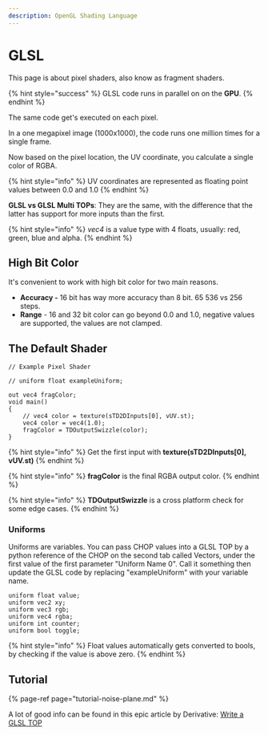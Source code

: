 ```yaml
---
description: OpenGL Shading Language
---
```


# GLSL

This page is about pixel shaders, also know as fragment shaders.

{% hint style="success" %}
GLSL code runs in parallel on on the **GPU**.
{% endhint %}

The same code get's executed on each pixel.

In a one megapixel image \(1000x1000\), the code runs one million times for a single frame.

Now based on the pixel location, the UV coordinate, you calculate a single color of RGBA.

{% hint style="info" %}
UV coordinates are represented as floating point values between 0.0 and 1.0
{% endhint %}

**GLSL vs GLSL Multi TOPs**: They are the same, with the difference that the latter has support for more inputs than the first.

{% hint style="info" %}
_vec4_ is a value type with 4 floats, usually: red, green, blue and alpha.
{% endhint %}

## High Bit Color

It's convenient to work with high bit color for two main reasons.

* **Accuracy -** 16 bit has way more accuracy than 8 bit. 65 536 vs 256 steps.
* **Range** - 16 and 32 bit color can go beyond 0.0 and 1.0, negative values are supported, the values are not clamped.

## The Default Shader

```text
// Example Pixel Shader

// uniform float exampleUniform;

out vec4 fragColor;
void main()
{
	// vec4 color = texture(sTD2DInputs[0], vUV.st);
	vec4 color = vec4(1.0);
	fragColor = TDOutputSwizzle(color);
}

```

{% hint style="info" %}
Get the first input with **texture\(sTD2DInputs\[0\], vUV.st\)**
{% endhint %}

{% hint style="info" %}
**fragColor** is the final RGBA output color.
{% endhint %}

{% hint style="info" %}
**TDOutputSwizzle** is a cross platform check for some edge cases.
{% endhint %}

### **Uniforms**

Uniforms are variables. You can pass CHOP values into a GLSL TOP by a python reference of the CHOP on the second tab called Vectors, under the first value of the first parameter "Uniform Name 0". Call it something then update the GLSL code by replacing "exampleUniform" with your variable name.

```text
uniform float value;
uniform vec2 xy;
uniform vec3 rgb;
uniform vec4 rgba;
uniform int counter;
uniform bool toggle;
```

{% hint style="info" %}
Float values automatically gets converted to bools,  
by checking if the value is above zero.
{% endhint %}

## Tutorial

{% page-ref page="tutorial-noise-plane.md" %}

A lot of good info can be found in this epic article by Derivative: [Write a GLSL TOP](https://docs.derivative.ca/Write_a_GLSL_TOP)

